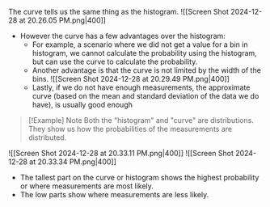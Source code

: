 The curve tells us the same thing as the histogram.
	![[Screen Shot 2024-12-28 at 20.26.05 PM.png|400]]

- However the curve has a few advantages over the histogram:
	- For example, a scenario where we did not get a value for a bin in histogram, we cannot calculate the probability using the histogram, but can use the curve to calculate the probability. 
	- Another advantage is that the curve is not limited by the width of the bins. 
		![[Screen Shot 2024-12-28 at 20.29.49 PM.png|400]]
	- Lastly, if we do not have enough measurements, the approximate curve (based on the mean and standard deviation of the data we do have), is usually good enough

>[!Example] Note
>Both the "histogram" and "curve" are distributions. They show us how the probabilities of the measurements are distributed.

![[Screen Shot 2024-12-28 at 20.33.11 PM.png|400]]
![[Screen Shot 2024-12-28 at 20.33.34 PM.png|400]]
- The tallest part on the curve or histogram shows the highest probability or where measurements are most likely.
- The low parts show where measurements are less likely.



